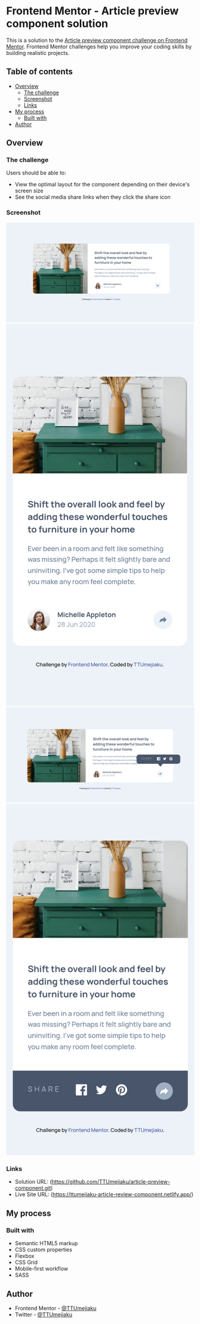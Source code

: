 # Frontend Mentor - Article preview component solution

This is a solution to the [Article preview component challenge on Frontend Mentor](https://www.frontendmentor.io/challenges/article-preview-component-dYBN_pYFT). Frontend Mentor challenges help you improve your coding skills by building realistic projects.

## Table of contents

- [Overview](#overview)
  - [The challenge](#the-challenge)
  - [Screenshot](#screenshot)
  - [Links](#links)
- [My process](#my-process)
  - [Built with](#built-with)
- [Author](#author)

## Overview

### The challenge

Users should be able to:

- View the optimal layout for the component depending on their device's screen size
- See the social media share links when they click the share icon

### Screenshot

![](./design/MyDesign/Desktop-View__Article-Preview-Component.png)
![](./design/MyDesign/Mobile-View__Article-Preview-Component.png)
![](./design/MyDesign/Active-State__Desktop-View__Article-Preview-Component.png)
![](./design/MyDesign/Active-State__Mobile-View__Article-Preview-Component.png)

### Links

- Solution URL: (https://github.com/TTUmejiaku/article-preview-component.git)
- Live Site URL: (https://ttumejiaku-article-review-component.netlify.app/)

## My process

### Built with

- Semantic HTML5 markup
- CSS custom properties
- Flexbox
- CSS Grid
- Mobile-first workflow
- SASS

## Author

- Frontend Mentor - [@TTUmejiaku](https://www.frontendmentor.io/profile/TTUmejiaku)
- Twitter - [@TTUmejiaku](https://www.twitter.com/TTUmejiaku)
